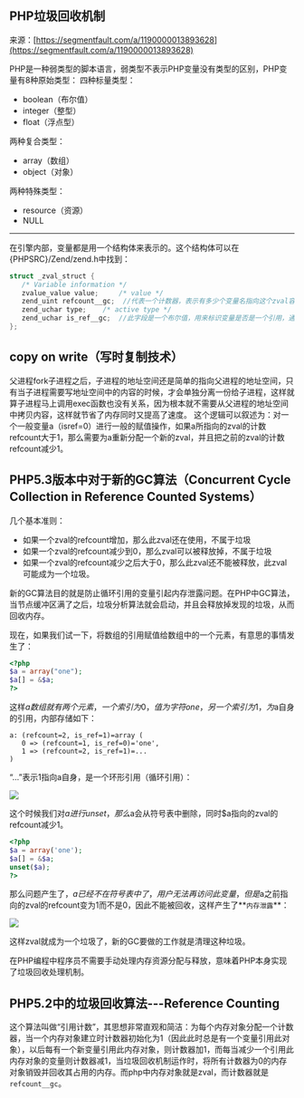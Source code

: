 ## PHP垃圾回收机制

来源：[https://segmentfault.com/a/1190000013893628](https://segmentfault.com/a/1190000013893628)


PHP是一种弱类型的脚本语言，弱类型不表示PHP变量没有类型的区别，PHP变量有8种原始类型：
四种标量类型：

* boolean（布尔值）
* integer（整型）
* float（浮点型）

两种复合类型：

* array（数组）
* object（对象）

两种特殊类型：

* resource（资源）
* NULL


-----


在引擎内部，变量都是用一个结构体来表示的。这个结构体可以在{PHPSRC}/Zend/zend.h中找到：

```c
struct _zval_struct {  
   /* Variable information */  
   zvalue_value value;     /* value */  
   zend_uint refcount__gc;  //代表一个计数器，表示有多少个变量名指向这个zval容器
   zend_uchar type;    /* active type */  
   zend_uchar is_ref__gc;  //此字段是一个布尔值，用来标识变量是否是一个引用，通过这个字段，PHP引擎可以区分一般变量和引用变量
};  
```
## copy on write（写时复制技术）

父进程fork子进程之后，子进程的地址空间还是简单的指向父进程的地址空间，只有当子进程需要写地址空间中的内容的时候，才会单独分离一份给子进程，这样就算子进程马上调用exec函数也没有关系，因为根本就不需要从父进程的地址空间中拷贝内容，这样就节省了内存同时又提高了速度。
这个逻辑可以叙述为：对一个一般变量a（isref=0）进行一般的赋值操作，如果a所指向的zval的计数refcount大于1，那么需要为a重新分配一个新的zval，并且把之前的zval的计数refcount减少1。


## PHP5.3版本中对于新的GC算法（Concurrent Cycle Collection in Reference Counted Systems）


几个基本准则：

* 如果一个zval的refcount增加，那么此zval还在使用，不属于垃圾
* 如果一个zval的refcount减少到0，那么zval可以被释放掉，不属于垃圾
* 如果一个zval的refcount减少之后大于0，那么此zval还不能被释放，此zval可能成为一个垃圾。

新的GC算法目的就是防止循环引用的变量引起内存泄露问题。在PHP中GC算法，当节点缓冲区满了之后，垃圾分析算法就会启动，并且会释放掉发现的垃圾，从而回收内存。

现在，如果我们试一下，将数组的引用赋值给数组中的一个元素，有意思的事情发生了：

```php
<?php
$a = array("one");
$a[] = &$a;
?>
```


这样$a数组就有两个元素，一个索引为0，值为字符one，另一个索引为1，为$a自身的引用，内部存储如下：

```
a: (refcount=2, is_ref=1)=array (
   0 => (refcount=1, is_ref=0)='one',
   1 => (refcount=2, is_ref=1)=...
)
```


“...”表示1指向a自身，是一个环形引用（循环引用）：


![][0]


这个时候我们对$a进行unset，那么$a会从符号表中删除，同时$a指向的zval的refcount减少1。

```php
<?php
$a = array('one');
$a[] = &$a;
unset($a);
?>
```


那么问题产生了，$a已经不在符号表中了，用户无法再访问此变量，但是$a之前指向的zval的refcount变为1而不是0，因此不能被回收，这样产生了**`内存泄露`**：


![][1]


这样zval就成为一个垃圾了，新的GC要做的工作就是清理这种垃圾。

在PHP编程中程序员不需要手动处理内存资源分配与释放，意味着PHP本身实现了垃圾回收处理机制。

## PHP5.2中的垃圾回收算法---Reference Counting

这个算法叫做“引用计数”，其思想非常直观和简洁：为每个内存对象分配一个计数器，当一个内存对象建立时计数器初始化为1（因此此时总是有一个变量引用此对象），以后每有一个新变量引用此内存对象，则计数器加1，而每当减少一个引用此内存对象的变量则计数器减1，当垃圾回收机制运作时，将所有计数器为0的内存对象销毁并回收其占用的内存。而php中内存对象就是zval，而计数器就是`refcount__gc`。

[0]: ./img/bV6stZ.png
[1]: ./img/bV6su9.png